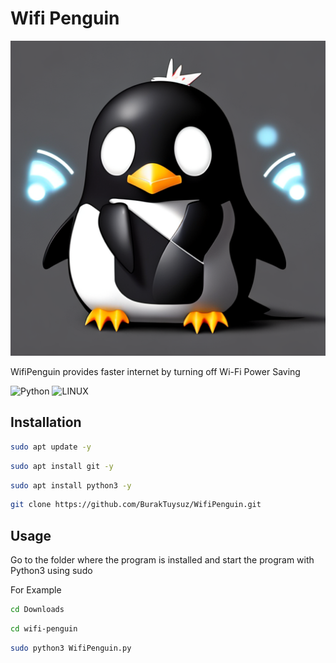 # Wifi Penguin

![Logo](wifi-penguin/wifilogo.png)


WifiPenguin provides faster internet by turning off Wi-Fi Power Saving

![Python](https://img.shields.io/badge/python-3670A0?style=for-the-badge&logo=python&logoColor=ffdd54) ![LINUX](https://img.shields.io/badge/Linux-FCC624?style=for-the-badge&logo=linux&logoColor=black)

## Installation

```bash
sudo apt update -y
```

```bash
sudo apt install git -y
```

```bash
sudo apt install python3 -y
```

```bash
git clone https://github.com/BurakTuysuz/WifiPenguin.git
```

## Usage

Go to the folder where the program is installed and start the program with Python3 using sudo

For Example

```bash
cd Downloads
```

```bash
cd wifi-penguin
```

```bash
sudo python3 WifiPenguin.py
``` 
